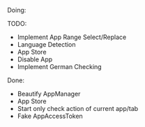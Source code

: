 Doing:

TODO:
* Implement App Range Select/Replace
* Language Detection
* App Store
* Disable App
* Implement German Checking

Done:
* Beautify AppManager
* App Store
* Start only check action of current app/tab
* Fake AppAccessToken


